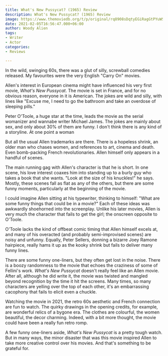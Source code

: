 ```yaml
---
title: What's New Pussycat? (1965) Review
description: What's New Pussycat? (1965) Review
image: https://www.themoviedb.org/t/p/original/rq8908sDqtyEGiRagGtPYuWSwFb.jpg
date: 2021-02-05T16:56:47.000+06:00
author: Woody Alien
tags:
- Writer
- Actor
categories:
- Reviews

---
```

In the wild, swinging 60s, there was a glut of silly, screwball comedies released. My favourites were the very English "Carry On" movies.

Allen's interest in European cinema might have influenced his very first movie, _What's New Pussycat_. The movie is set in France, and for no obvious reason, everyone in it is American. The jokes are wild and silly, with lines like "Excuse me, I need to go the bathroom and take an overdose of sleeping pills."

Peter O'Toole, a huge star at the time, leads the movie as the serial womanizer and wannabe writer Michael James. The jokes are mainly about sex, and only about 30% of them are funny. I don't think there is any kind of a storyline. At one point a woman

But all the usual Allen trademarks are there. There is a hopeless shrink, an older man who chases women, and references to art, cinema and death. Even bomb-packing French revolutionaries. Allen himself only appears in a handful of scenes. 

The main running gag with Allen's character is that he is short. In one scene, his love interest coaxes him into standing up to a burly guy who takes a book that she wants. "Look at the size of his knuckles!" he says. Mostly, these scenes fall as flat as any of the others, but there are some funny moments, particularly at the beginning of the movie. 

I could imagine Allen sitting at his typewriter, thinking to himself: "What are some funny things that could be in a movie?" Each of these ideas was awkwardly shoehorned into the screenplay. Unlike his later movies, Allen is very much the character that fails to get the girl; the onscreen opposite to O'Toole. 

O'Toole lacks the kind of offbeat comic timing that Allen himself excels at, and many of his overacted (and probably semi-improvised scenes) are noisy and unfunny. Equally, Peter Sellers, donning a bizarre Joey Ramone hairpiece, really hams it up as the kooky shrink but fails to deliver many funny lines.

There are some funny one-liners, but they often get lost in the noise. There is a boozy randomness to the movie that echoes the craziness of some of Fellini's work. _What's New Pussycat_ doesn't really feel like an Allen movie. After all, although he did write it, the movie was twisted and mangled beyond recognition by the time it hit the screens. Many times, so many characters are yelling over the top of each other, it's an embarrassing cacophony that fails to elicit even a chuckle. 

Watching the movie in 2021, the retro 60s aesthetic and French connection are fun to watch. The quirky drawings in the opening credits, for example, are wonderful relics of a bygone era. The clothes are colourful, the women beautiful, the decor charming. Indeed, with a bit more thought, the movie could have been a really fun retro romp.

A few funny one-liners aside, _What's New Pussycat_ is a pretty tough watch. But in many ways, the minor disaster that was this movie inspired Allen to take more creative control over his movies. And that's something to be grateful for.